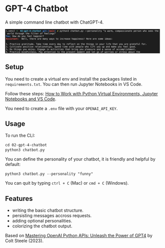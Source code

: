 # GPT-4 Chatbot

A simple command line chatbot with ChatGPT-4.

<p align="center">
    <img src="screenshot.png">
</p>

## Setup

You need to create a virtual env and install the packages listed in `requirements.txt`. You can then run Jupyter Notebooks in VS Code.

Follow these steps: [How to Work with Python Virtual Environments, Jupyter Notebooks and VS Code](https://python.plainenglish.io/how-to-work-with-python-virtual-environments-jupyter-notebooks-and-vs-code-536fac3d93a1).

You need to create a `.env` file with your `OPENAI_API_KEY`.

## Usage

To run the CLI:

```
cd 02-gpt-4-chatbot
python3 chatbot.py
```

You can define the personality of your chatbot, it is friendly and helpful by default:

```
python3 chatbot.py --personality "funny"
```

You can quit by typing `ctrl + C` (Mac) or `cmd + C` (Windows).

## Features

- writing the basic chatbot structure.
- persisting messages accross requests.
- adding optional personalities.
- colorizing the chatbot output.

Based on [Mastering OpenAI Python APIs: Unleash the Power of GPT4](https://www.udemy.com/course/mastering-openai/) by Colt Steele (2023).
